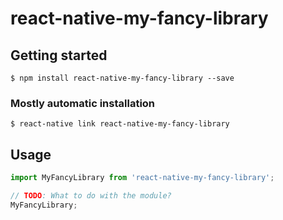 # react-native-my-fancy-library

## Getting started

`$ npm install react-native-my-fancy-library --save`

### Mostly automatic installation

`$ react-native link react-native-my-fancy-library`

## Usage
```javascript
import MyFancyLibrary from 'react-native-my-fancy-library';

// TODO: What to do with the module?
MyFancyLibrary;
```
